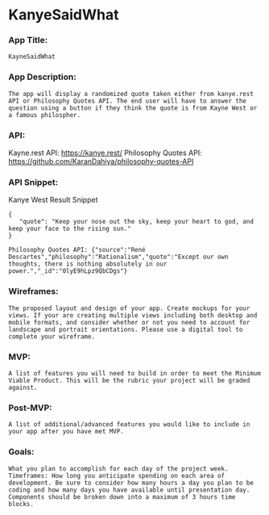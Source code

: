 # KanyeSaidWhat

### App Title: 
    
    KayneSaidWhat
    
### App Description:
   
    The app will display a randomized quote taken either from kanye.rest API or Philosophy Quotes API. The end user will have to answer the question using a button if they think the quote is from Kayne West or a famous philospher.
    
### API: 
    
   Kayne.rest API: https://kanye.rest/
   Philosophy Quotes API: https://github.com/KaranDahiya/philosophy-quotes-API
    
### API Snippet:
   Kanye West Result Snippet 
 ``` 
{
    "quote": "Keep your nose out the sky, keep your heart to god, and keep your face to the rising sun."
}

 ``` 
 
 ``` 
 Philosophy Quotes API: {"source":"René Descartes","philosophy":"Rationalism","quote":"Except our own thoughts, there is nothing absolutely in our power.","_id":"0lyE9hLpz9QbCDgs"}
 ```
   
### Wireframes:
    
    The proposed layout and design of your app. Create mockups for your views. If your are creating multiple views including both desktop and mobile formats, and consider whether or not you need to account for landscape and portrait orientations. Please use a digital tool to complete your wireframe.
    
### MVP:
    
    A list of features you will need to build in order to meet the Minimum Viable Product. This will be the rubric your project will be graded against.
    
### Post-MVP: 
    
    A list of additional/advanced features you would like to include in your app after you have met MVP.
    
### Goals:
    
    What you plan to accomplish for each day of the project week.
    Timeframes: How long you anticipate spending on each area of development. Be sure to consider how many hours a day you plan to be coding and how many days you have available until presentation day. Components should be broken down into a maximum of 3 hours time blocks.

